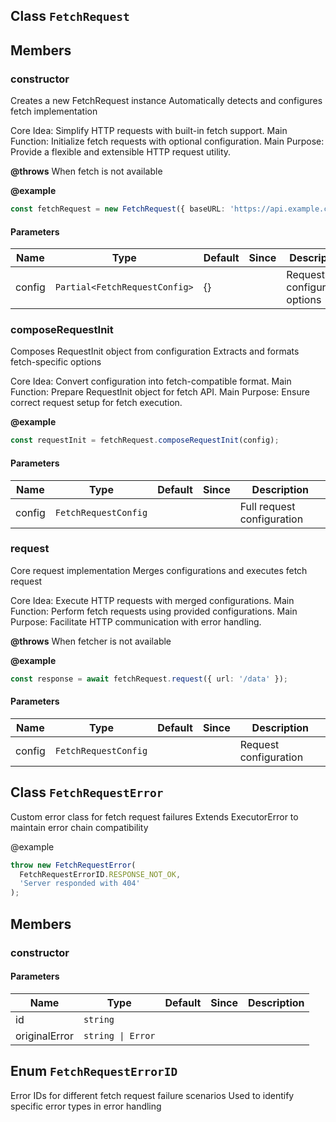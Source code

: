 ## Class `FetchRequest`


## Members

### constructor
Creates a new FetchRequest instance
Automatically detects and configures fetch implementation

Core Idea: Simplify HTTP requests with built-in fetch support.
Main Function: Initialize fetch requests with optional configuration.
Main Purpose: Provide a flexible and extensible HTTP request utility.

**@throws**
When fetch is not available

**@example**
```typescript
const fetchRequest = new FetchRequest({ baseURL: 'https://api.example.com' });
```


#### Parameters
| Name | Type | Default | Since | Description |
|------|------|---------|-------|------------|
|  config  | `Partial<FetchRequestConfig>` | {} |  | Request configuration options  |


### composeRequestInit
Composes RequestInit object from configuration
Extracts and formats fetch-specific options

Core Idea: Convert configuration into fetch-compatible format.
Main Function: Prepare RequestInit object for fetch API.
Main Purpose: Ensure correct request setup for fetch execution.

**@example**
```typescript
const requestInit = fetchRequest.composeRequestInit(config);
```


#### Parameters
| Name | Type | Default | Since | Description |
|------|------|---------|-------|------------|
|  config  | `FetchRequestConfig` |  |  | Full request configuration  |


### request
Core request implementation
Merges configurations and executes fetch request

Core Idea: Execute HTTP requests with merged configurations.
Main Function: Perform fetch requests using provided configurations.
Main Purpose: Facilitate HTTP communication with error handling.

**@throws**
When fetcher is not available

**@example**
```typescript
const response = await fetchRequest.request({ url: '/data' });
```


#### Parameters
| Name | Type | Default | Since | Description |
|------|------|---------|-------|------------|
|  config  | `FetchRequestConfig` |  |  | Request configuration  |


## Class `FetchRequestError`
Custom error class for fetch request failures
Extends ExecutorError to maintain error chain compatibility

@example
```typescript
throw new FetchRequestError(
  FetchRequestErrorID.RESPONSE_NOT_OK,
  'Server responded with 404'
);
```

## Members

### constructor


#### Parameters
| Name | Type | Default | Since | Description |
|------|------|---------|-------|------------|
|  id  | `string` |  |  |   |
|  originalError  | `string \| Error` |  |  |   |


## Enum `FetchRequestErrorID`
Error IDs for different fetch request failure scenarios
Used to identify specific error types in error handling


